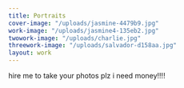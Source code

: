 ```yaml
---
title: Portraits
cover-image: "/uploads/jasmine-4479b9.jpg"
work-image: "/uploads/jasmine4-135eb2.jpg"
twowork-image: "/uploads/charlie.jpg"
threework-image: "/uploads/salvador-d158aa.jpg"
layout: work
---
```


hire me to take your photos plz i need money!!!!